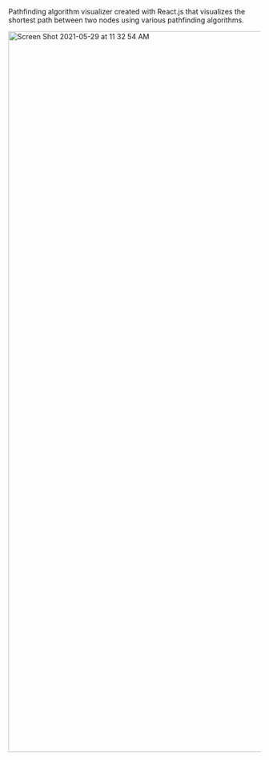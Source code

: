 Pathfinding algorithm visualizer created with React.js that visualizes the shortest path between two nodes using various pathfinding algorithms.

<a href="https://pathfinding-visualizer21.herokuapp.com"></a>

<img width="1440" alt="Screen Shot 2021-05-29 at 11 32 54 AM" src="https://user-images.githubusercontent.com/79143326/120077787-b1b1f780-c071-11eb-8207-304272fbb77f.png">
